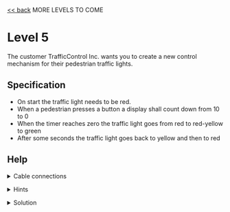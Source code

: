 [<< back](index) MORE LEVELS TO COME

# Level 5

The customer TrafficControl Inc. wants you to create a new control mechanism for their pedestrian traffic lights.

## Specification

- On start the traffic light needs to be red.
- When a pedestrian presses a button a display shall count down from 10 to 0
- When the timer reaches zero the traffic light goes from red to red-yellow to green
- After some seconds the traffic light goes back to yellow and then to red 

## Help


<details markdown=1><summary>Cable connections</summary>
  
- MCU1-P0 -> Button1
- MCU1-P1 -> Red LED
- MCU1-X0 -> Display
- MCU1-X1 -> MCU2-X0
- MCU1-P0 -> Green LED
- MCU1-P1 -> Yellow LED
 
</details>

<p></p>

<details markdown=1><summary>Hints</summary>
  
- MCU2 should control the green and yellow LEDs when MCU1 sends an XBus signal
- MCU1 displays the countdown in a loop and then sends the signal to MCU2
- After sending the signal MCU1 waits for an XBus signal from MCU2 to switch back to red
 
</details>

<p></p>

<details markdown=1><summary>Solution</summary>

MCU1

```
start:
mov 100 p1
teq p0 100
- jmp start
mov 10 acc
loop:
sub 1
mov acc x0
slp 4
tgt acc 0
+ jmp loop
mov 1 x1
slp 4
mov 0 p1
mov x1 dat
```

MCU2

```
teq x0 1
+ mov 100 p1
+ slp 5
+ mov 0 p1
+ mov 100 p0
+ slp 30
+ mov 0 p0
+ mov 100 p1
+ slp 5
+ mov 0 p1
+ mov 0 x0
```

</details>
